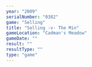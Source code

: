 ```yaml
---
year: "2009"
serialNumber: "0382" 
game: "Selling"
title: "Selling -v- The Min"
gameLocation: "Cadman's Meadow"
gameDate: ""
result: ""
resultType: ""
type: "game"
---
```


